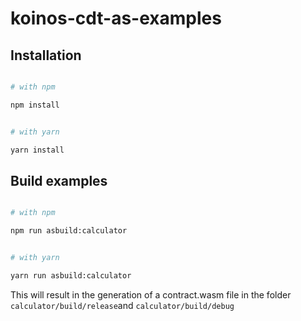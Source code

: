 
# koinos-cdt-as-examples

  

## Installation

```sh

# with npm

npm install


# with yarn

yarn install

```

  

## Build examples

```sh

# with npm

npm run asbuild:calculator


# with yarn

yarn run asbuild:calculator

```

This will result in the generation of a contract.wasm file in the folder `calculator/build/release`and `calculator/build/debug`